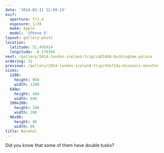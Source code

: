 ```yaml
---
date: '2014-03-11 12:09:23'
exif:
  aperture: f/2.4
  exposure: 1/20
  make: Apple
  model: 'iPhone 5'
layout: gallery-photo
location:
  latitude: 51.495914
  longitude: -0.176366
next: /gallery/2014-london-iceland-trip/ca834b8-buckingham-palace
ordering: 31
previous: /gallery/2014-london-iceland-trip/43e714a-missouri-monster
sizes:
  1280:
    height: 960
    width: 1280
  640w:
    height: 480
    width: 640
  200x200:
    height: 200
    width: 200
  96x96:
    height: 96
    width: 96
title: Narwhal
---
```


Did you know that some of them have double tusks?
